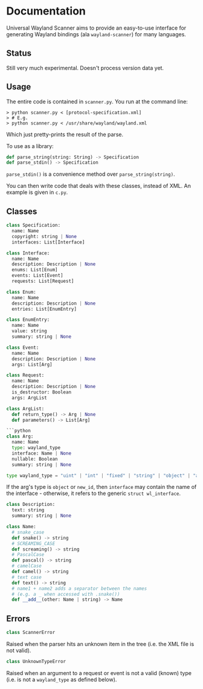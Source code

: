 # Documentation

Universal Wayland Scanner aims to provide an easy-to-use interface for generating Wayland bindings (ala `wayland-scanner`) for many languages.

## Status

Still very much experimental. Doesn't process version data yet.

## Usage

The entire code is contained in `scanner.py`. You run at the command line:

```
> python scanner.py < [protocol-specification.xml]
> # E.g.
> python scanner.py < /usr/share/wayland/wayland.xml
```

Which just pretty-prints the result of the parse.

To use as a library:

```python
def parse_string(string: String) -> Specification
def parse_stdin() -> Specification
```

`parse_stdin()` is a convenience method over `parse_string(string)`.

You can then write code that deals with these classes, instead of XML. An example is given in `c.py`.


## Classes

```python
class Specification:
  name: Name
  copyright: string | None
  interfaces: List[Interface]
```

```python
class Interface:
  name: Name
  description: Description | None
  enums: List[Enum]
  events: List[Event]
  requests: List[Request]
```

```python
class Enum:
  name: Name
  description: Description | None
  entries: List[EnumEntry]

class EnumEntry:
  name: Name
  value: string
  summary: string | None
```

```python
class Event:
  name: Name
  description: Description | None
  args: List[Arg]
```

```python
class Request:
  name: Name
  description: Description | None
  is_destructor: Boolean
  args: ArgList

class ArgList:
  def return_type() -> Arg | None
  def parameters() -> List[Arg]

```python
class Arg:
  name: Name
  type: wayland_type
  interface: Name | None
  nullable: Boolean
  summary: string | None

type wayland_type = "uint" | "int" | "fixed" | "string" | "object" | "array" | "fd"
```

If the arg's type is `object` or `new_id`, then `interface` may contain the name of the interface - otherwise, it refers to the generic `struct wl_interface`.

```python
class Description:
  text: string
  summary: string | None
```
```python
class Name:
  # snake_case
  def snake() -> string
  # SCREAMING_CASE
  def screaming() -> string
  # PascalCase
  def pascal() -> string
  # camelCase
  def camel() -> string
  # text case
  def text() -> string
  # name1 + name2 adds a separator between the names
  # (e.g. a _ when accessed with .snake())
  def __add__(other: Name | string) -> Name
```

## Errors

```python
class ScannerError
```

Raised when the parser hits an unknown item in the tree (i.e. the XML file is not valid).

```python
class UnknownTypeError
```

Raised when an argument to a request or event is not a valid (known) type (i.e. is not a `wayland_type` as defined below).


